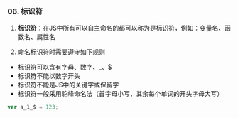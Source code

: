 ### 06. 标识符

1. **标识符**：在JS中所有可以自主命名的都可以称为是标识符，例如：变量名、函数名、属性名

2. 命名标识符时需要遵守如下规则
- 标识符可以含有字母、数字、_、$
- 标识符不能以数字开头
- 标识符不能是JS中的关键字或保留字
- 标识符一般采用驼峰命名法（首字母小写，其余每个单词的开头字母大写）

```js
var a_1_$ = 123;
```
